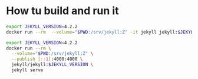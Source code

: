 # How tu build and run it

```bash
export JEKYLL_VERSION=4.2.2
docker run --rm  --volume="$PWD:/srv/jekyll:Z" -it jekyll jekyll:$JEKYLL_VERSION  jekyll build
```

```bash
export JEKYLL_VERSION=4.2.2
docker run --rm \
  --volume="$PWD:/srv/jekyll:Z" \
  --publish [::1]:4000:4000 \
  jekyll/jekyll:$JEKYLL_VERSION \
  jekyll serve
```